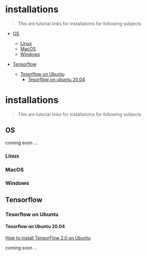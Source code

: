 # installations

> This are tutorial links for installations for following subjects

- [OS](#OS)
  * [Linux](#Linux)
  * [MacOS](#MacOS)
  * [Windows](#Windows)    
    


- [Tensorflow](#Tensorflow)
  * [Tesorflow on Ubuntu](#Tensorflow-on-unbuntu)
    + [Tesorflow on ubuntu 20.04](#Tesorflow-on-ubuntu-20.04)     
  

# installations

> This are tutorial links for installations for following subjects

<!-- toc -->

## OS
coming soon ...

### Linux
### MacOS
### Windows

## Tensorflow
### Tesorflow on Ubuntu
#### Tesorflow on Ubuntu 20.04
[How to install TensorFlow 2.0 on Ubuntu]


coming soon ...

[//]: # (These are reference links used in the body of this note and get stripped out when the markdown processor does its job. There is no need to format nicely because it shouldn't be seen. Thanks SO - http://stackoverflow.com/questions/4823468/store-comments-in-markdown-syntax)

   [How to install TensorFlow 2.0 on Ubuntu]: <https://www.pyimagesearch.com/2019/12/09/how-to-install-tensorflow-2-0-on-ubuntu/>
   
   






























